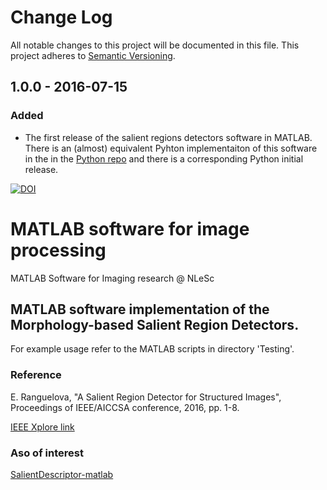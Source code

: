 # Change Log
All notable changes to this project will be documented in this file.
This project adheres to [Semantic Versioning](http://semver.org/). 

## 1.0.0 - 2016-07-15
### Added
- The first release of the salient regions detectors software in MATLAB. There is an (almost) equivalent Pyhton implementaiton of this software in the 
in the [Python repo](https://github.com/NLeSC/SalientDetector-python) and there is a corresponding Python initial release. 

[![DOI](https://zenodo.org/badge/55982881.svg)](https://zenodo.org/badge/latestdoi/55982881)

# MATLAB software for image processing

MATLAB Software for Imaging research @ NLeSc

## MATLAB software implementation of the Morphology-based Salient Region Detectors.
For example usage refer to the MATLAB scripts in directory 'Testing'.

### Reference
E. Ranguelova, "A Salient Region Detector for Structured Images", Proceedings of IEEE/AICCSA conference, 2016, pp. 1-8.

[IEEE Xplore link](http://ieeexplore.ieee.org/document/7945643/)

### Aso of interest
[SalientDescriptor-matlab](https://github.com/NLeSC/SalientDescriptor-matlab)


